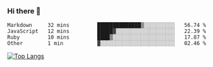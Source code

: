 ### Hi there 👋
<!--START_SECTION:waka-->
```text
Markdown     32 mins         ██████████████▒░░░░░░░░░░   56.74 % 
JavaScript   12 mins         █████▓░░░░░░░░░░░░░░░░░░░   22.39 % 
Ruby         10 mins         ████▒░░░░░░░░░░░░░░░░░░░░   17.87 % 
Other        1 min           ▓░░░░░░░░░░░░░░░░░░░░░░░░   02.46 % 
```
<!--END_SECTION:waka-->
<!--
**jakepino/jakepino** is a ✨ _special_ ✨ repository because its `README.md` (this file) appears on your GitHub profile.

Here are some ideas to get you started:

- 🔭 I’m currently working on ...
- 🌱 I’m currently learning ...
- 👯 I’m looking to collaborate on ...
- 🤔 I’m looking for help with ...
- 💬 Ask me about ...
- 📫 How to reach me: ...
- 😄 Pronouns: ...
- ⚡ Fun fact: ...
-->
[![Top Langs](https://github-readme-stats.vercel.app/api/top-langs/?username=jakepino&layout=compact)](https://github.com/jakepino)
